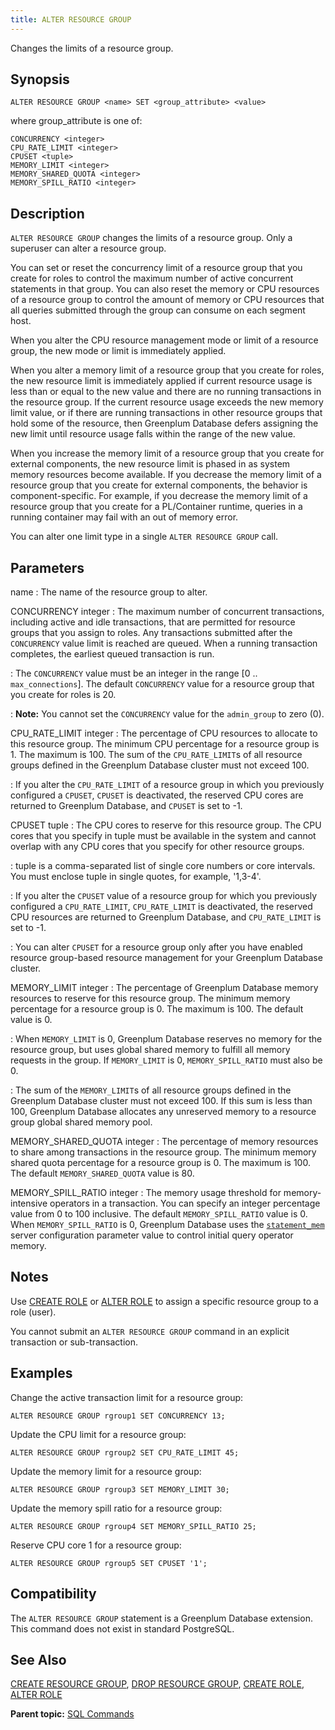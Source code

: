 ```yaml
---
title: ALTER RESOURCE GROUP 
---
```


Changes the limits of a resource group.

## <a id="section2"></a>Synopsis 

``` {#sql_command_synopsis}
ALTER RESOURCE GROUP <name> SET <group_attribute> <value>
```

where group\_attribute is one of:

```
CONCURRENCY <integer>
CPU_RATE_LIMIT <integer> 
CPUSET <tuple> 
MEMORY_LIMIT <integer>
MEMORY_SHARED_QUOTA <integer>
MEMORY_SPILL_RATIO <integer>
```

## <a id="section3"></a>Description 

`ALTER RESOURCE GROUP` changes the limits of a resource group. Only a superuser can alter a resource group.

You can set or reset the concurrency limit of a resource group that you create for roles to control the maximum number of active concurrent statements in that group. You can also reset the memory or CPU resources of a resource group to control the amount of memory or CPU resources that all queries submitted through the group can consume on each segment host.

When you alter the CPU resource management mode or limit of a resource group, the new mode or limit is immediately applied.

When you alter a memory limit of a resource group that you create for roles, the new resource limit is immediately applied if current resource usage is less than or equal to the new value and there are no running transactions in the resource group. If the current resource usage exceeds the new memory limit value, or if there are running transactions in other resource groups that hold some of the resource, then Greenplum Database defers assigning the new limit until resource usage falls within the range of the new value.

When you increase the memory limit of a resource group that you create for external components, the new resource limit is phased in as system memory resources become available. If you decrease the memory limit of a resource group that you create for external components, the behavior is component-specific. For example, if you decrease the memory limit of a resource group that you create for a PL/Container runtime, queries in a running container may fail with an out of memory error.

You can alter one limit type in a single `ALTER RESOURCE GROUP` call.

## <a id="section4"></a>Parameters 

name
:   The name of the resource group to alter.

CONCURRENCY integer
:   The maximum number of concurrent transactions, including active and idle transactions, that are permitted for resource groups that you assign to roles. Any transactions submitted after the `CONCURRENCY` value limit is reached are queued. When a running transaction completes, the earliest queued transaction is run.

:   The `CONCURRENCY` value must be an integer in the range \[0 .. `max_connections`\]. The default `CONCURRENCY` value for a resource group that you create for roles is 20.

:   **Note:** You cannot set the `CONCURRENCY` value for the `admin_group` to zero \(0\).

CPU\_RATE\_LIMIT integer
:   The percentage of CPU resources to allocate to this resource group. The minimum CPU percentage for a resource group is 1. The maximum is 100. The sum of the `CPU_RATE_LIMIT`s of all resource groups defined in the Greenplum Database cluster must not exceed 100.

:   If you alter the `CPU_RATE_LIMIT` of a resource group in which you previously configured a `CPUSET`, `CPUSET` is deactivated, the reserved CPU cores are returned to Greenplum Database, and `CPUSET` is set to -1.

CPUSET tuple
:   The CPU cores to reserve for this resource group. The CPU cores that you specify in tuple must be available in the system and cannot overlap with any CPU cores that you specify for other resource groups.

:   tuple is a comma-separated list of single core numbers or core intervals. You must enclose tuple in single quotes, for example, '1,3-4'.

:   If you alter the `CPUSET` value of a resource group for which you previously configured a `CPU_RATE_LIMIT`, `CPU_RATE_LIMIT` is deactivated, the reserved CPU resources are returned to Greenplum Database, and `CPU_RATE_LIMIT` is set to -1.

:   You can alter `CPUSET` for a resource group only after you have enabled resource group-based resource management for your Greenplum Database cluster.

MEMORY\_LIMIT integer
:   The percentage of Greenplum Database memory resources to reserve for this resource group. The minimum memory percentage for a resource group is 0. The maximum is 100. The default value is 0.

:   When `MEMORY_LIMIT` is 0, Greenplum Database reserves no memory for the resource group, but uses global shared memory to fulfill all memory requests in the group. If `MEMORY_LIMIT` is 0, `MEMORY_SPILL_RATIO` must also be 0.

:   The sum of the `MEMORY_LIMIT`s of all resource groups defined in the Greenplum Database cluster must not exceed 100. If this sum is less than 100, Greenplum Database allocates any unreserved memory to a resource group global shared memory pool.

MEMORY\_SHARED\_QUOTA integer
:   The percentage of memory resources to share among transactions in the resource group. The minimum memory shared quota percentage for a resource group is 0. The maximum is 100. The default `MEMORY_SHARED_QUOTA` value is 80.

MEMORY\_SPILL\_RATIO integer
:   The memory usage threshold for memory-intensive operators in a transaction. You can specify an integer percentage value from 0 to 100 inclusive. The default `MEMORY_SPILL_RATIO` value is 0. When `MEMORY_SPILL_RATIO` is 0, Greenplum Database uses the [`statement_mem`](../config_params/guc-list.html) server configuration parameter value to control initial query operator memory.

## <a id="section5"></a>Notes 

Use [CREATE ROLE](CREATE_ROLE.html) or [ALTER ROLE](ALTER_ROLE.html) to assign a specific resource group to a role \(user\).

You cannot submit an `ALTER RESOURCE GROUP` command in an explicit transaction or sub-transaction.

## <a id="section6"></a>Examples 

Change the active transaction limit for a resource group:

```
ALTER RESOURCE GROUP rgroup1 SET CONCURRENCY 13;
```

Update the CPU limit for a resource group:

```
ALTER RESOURCE GROUP rgroup2 SET CPU_RATE_LIMIT 45;
```

Update the memory limit for a resource group:

```
ALTER RESOURCE GROUP rgroup3 SET MEMORY_LIMIT 30;
```

Update the memory spill ratio for a resource group:

```
ALTER RESOURCE GROUP rgroup4 SET MEMORY_SPILL_RATIO 25;
```

Reserve CPU core 1 for a resource group:

```
ALTER RESOURCE GROUP rgroup5 SET CPUSET '1';
```

## <a id="section7"></a>Compatibility 

The `ALTER RESOURCE GROUP` statement is a Greenplum Database extension. This command does not exist in standard PostgreSQL.

## <a id="section8"></a>See Also 

[CREATE RESOURCE GROUP](CREATE_RESOURCE_GROUP.html), [DROP RESOURCE GROUP](DROP_RESOURCE_GROUP.html), [CREATE ROLE](CREATE_ROLE.html), [ALTER ROLE](ALTER_ROLE.html)

**Parent topic:** [SQL Commands](../sql_commands/sql_ref.html)

